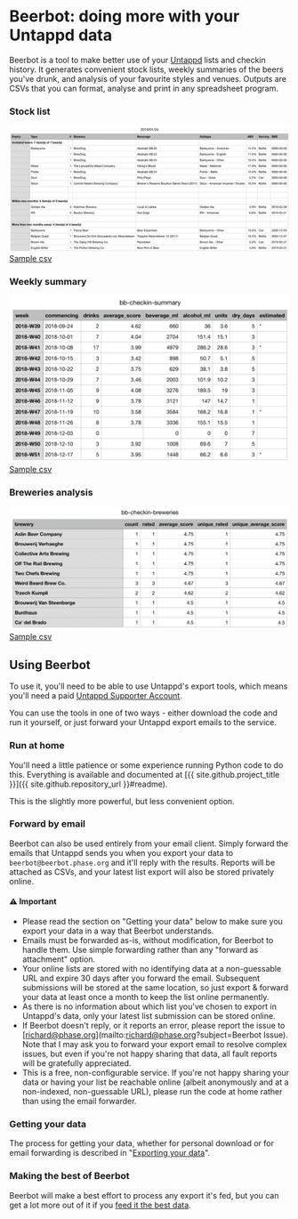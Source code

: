 ---
---
# Beerbot: doing more with your Untappd data

Beerbot is a tool to make better use of your [Untappd](https://untappd.com/) lists and checkin history. 
It generates convenient stock lists, weekly summaries of the beers you've drunk, and analysis of your favourite styles 
and venues. Outputs are CSVs that you can format, analyse and print in any spreadsheet program.

### Stock list
[<img src="images/bb-stocklist.png" alt="Example stocklist">](images/bb-stocklist.png) [Sample csv](files/stocklist-sample.csv)

### Weekly summary
[<img src="images/bb-checkin-summary.png" alt="Example weekly summary">](images/bb-checkin-summary.png) [Sample csv](files/checkin-summary-sample.csv)

### Breweries analysis
[<img src="images/bb-checkin-breweries.png" alt="Example summary">](images/bb-checkin-breweries.png) [Sample csv](files/checkin-breweries-sample.csv)

## Using Beerbot

To use it, you'll need to be able to use Untappd's export tools, which means you'll need a paid 
[Untappd Supporter Account](https://untappd.com/supporter).

You can use the tools in one of two ways - either download the code and run it yourself, or just forward your 
Untappd export emails to the service.

### Run at home
You'll need a little patience or some experience running Python code to do this. Everything is available and documented
at [{{ site.github.project_title }}]({{ site.github.repository_url }}#readme).

This is the slightly more powerful, but less convenient option.

### Forward by email
Beerbot can also be used entirely from your email client. Simply forward the emails that Untappd sends you when you 
export your data to `beerbot@beerbot.phase.org` and it'll reply with the results. 
Reports will be attached as CSVs, and your latest list export will also be stored privately online.

#### ⚠️ Important

 - Please read the section on "Getting your data" below to make sure you export your data in a way that Beerbot
 understands.   
 - Emails must be forwarded as-is, without modification, for Beerbot to handle them. Use simple forwarding rather than
 any "forward as attachment" option.
 - Your online lists are stored with no identifying data at a non-guessable URL and expire 30 days after you forward the email. 
 Subsequent submissions will be stored at the same location, so just export & forward your data at least once a month 
 to keep the list online permanently.
 - As there is no information about which list you've chosen to export in Untappd's data, only your latest list submission 
 can be stored online.
 - If Beerbot doesn't reply, or it reports an error, please report the issue to [richard@phase.org](mailto:richard@phase.org?subject=Beerbot Issue). 
 Note that I may ask you to forward your export email to resolve complex issues, but even if you're not happy sharing 
 that data, all fault reports will be gratefully appreciated.
 - This is a free, non-configurable service. If you're not happy sharing your data or having your list be reachable online
 (albeit anonymously and at a non-indexed, non-guessable URL), please run the code at home rather than using the email forwarder.

### Getting your data

The process for getting your data, whether for personal download or for email forwarding is described in 
"[Exporting your data](exporting.md)". 

### Making the best of Beerbot

Beerbot will make a best effort to process any export it's fed, but you can get a lot more out of it if you
[feed it the best data](feedingBeerbot.md).
